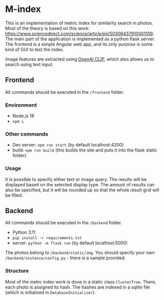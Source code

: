 # M-index

This is an implementation of metric index for similarity search in photos. Most of the
theory is based on this work: <https://www.sciencedirect.com/science/article/pii/S0306437910001109>.
The main part of the application is implemented as a python flask server. The frontend is a simple
Angular web app, and its only purpose is some kind of GUI to test the index.

Image features are extracted using [OpenAI CLIP](https://openai.com/research/clip), which also
allows us to search using text input.

## Frontend

All commands should be executed in the `/frontend` folder.

### Environment

- Node.js 18
- `npm i`

### Other commands

- Dev server: `npm run start` (by default localhost:4200)
- build: `npm run build` (this builds the site and puts it into the flask static folder)

### Usage

It is possible to specify either text or image query. The results will be displayed based on the selected
display type. The amount of results can also be specified, but it will be rounded up so that the whole
result grid will be filled.

## Backend

All commands should be executed in the `/backend` folder.

- Python 3.11
- `pip install -r requirements.txt`
- server: `python -m flask run` (by default localhost:5000)

The photos belong to `/backend/static/img`. You should specify your own `/backend/instance/config.py` - there is
a sample provided.

### Structure

Most of the metrc index work is done in a static class `ClusterTree`. There, each photo is assigned its hash. The
hashes are indexed in a sqlite file (which is initialized in `DatabaseInitializer`).
